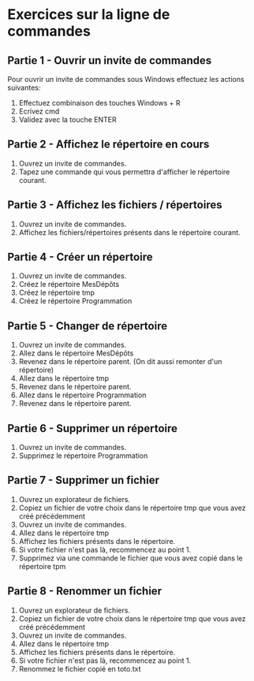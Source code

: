 # Exercices sur la ligne de commandes

## Partie 1 - Ouvrir un invite de commandes

Pour ouvrir un invite de commandes sous Windows effectuez les actions suivantes:

1. Effectuez combinaison des touches Windows + R
2. Ecrivez cmd
3. Validez avec la touche ENTER

## Partie 2 - Affichez le répertoire en cours

1. Ouvrez un invite de commandes.<br/>
2. Tapez une commande qui vous permettra d'afficher le répertoire courant.

## Partie 3 - Affichez les fichiers / répertoires

1. Ouvrez un invite de commandes.
2. Affichez les fichiers/répertoires présents dans le répertoire courant.

## Partie 4 - Créer un répertoire

1. Ouvrez un invite de commandes.
2. Créez le répertoire MesDépôts
3. Créez le répertoire tmp
4. Créez le répertoire Programmation

## Partie 5 - Changer de répertoire

1. Ouvrez un invite de commandes.
2. Allez dans le répertoire MesDépôts
3. Revenez dans le répertoire parent. (On dit aussi remonter d'un répertoire)
4. Allez dans le répertoire tmp
5. Revenez dans le répertoire parent.
6. Allez dans le répertoire Programmation
7. Revenez dans le répertoire parent.

## Partie 6 - Supprimer un répertoire

1. Ouvrez un invite de commandes.
2. Supprimez le répertoire Programmation

## Partie 7 - Supprimer un fichier

1. Ouvrez un explorateur de fichiers.
2. Copiez un fichier de votre choix dans le répertoire tmp que vous avez créé précédemment 
3. Ouvrez un invite de commandes.
4. Allez dans le répertoire tmp
5. Affichez les fichiers présents dans le répertoire.
6. Si votre fichier n'est pas là, recommencez au point 1.
7. Supprimez via une commande le fichier que vous avez copié dans le répertoire tpm

## Partie 8 - Renommer un fichier
1. Ouvrez un explorateur de fichiers.
2. Copiez un fichier de votre choix dans le répertoire tmp que vous avez créé précédemment 
3. Ouvrez un invite de commandes.
4. Allez dans le répertoire tmp
5. Affichez les fichiers présents dans le répertoire.
6. Si votre fichier n'est pas là, recommencez au point 1.
7. Renommez le fichier copié en toto.txt